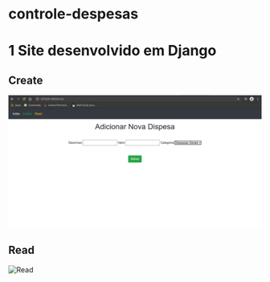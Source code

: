 # controle-despesas
# 1 Site desenvolvido em Django

## Create
![Create](https://github.com/Porfirio-Prodigy/Django-Despesas/blob/main/images/tela-1.png)

## Read
![Read](./imagens/tela-2.png)

